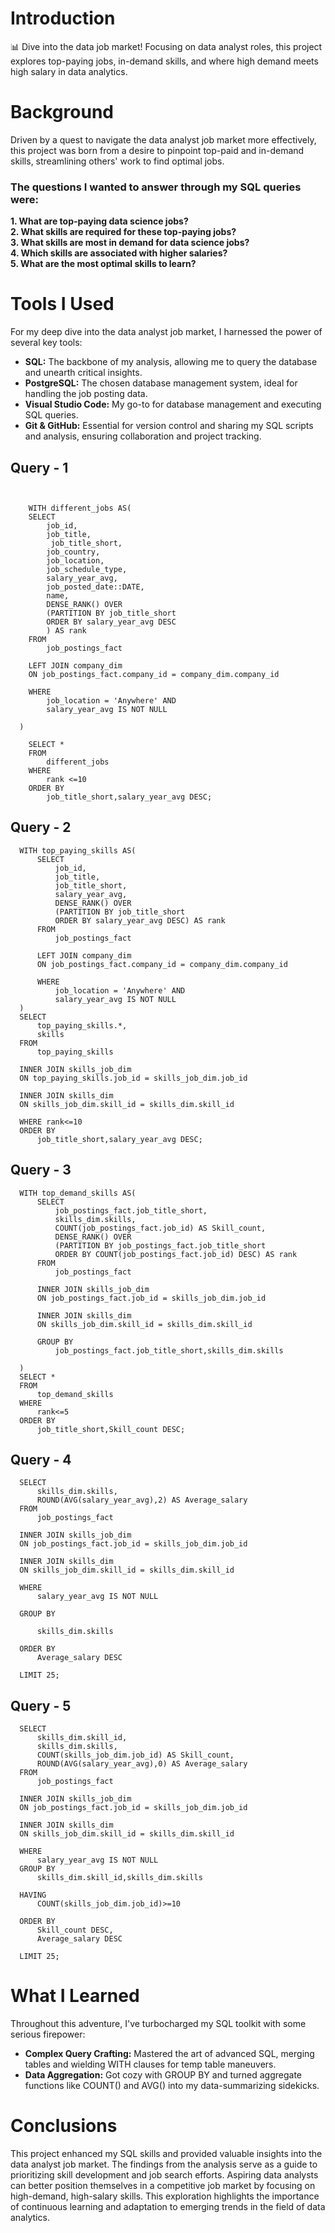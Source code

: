 # Introduction
📊 Dive into the data job market! Focusing on data analyst roles, this project explores top-paying jobs, in-demand skills, and where high demand meets high salary in data analytics.

# Background
Driven by a quest to navigate the data analyst job market more effectively, this project was born from a desire to pinpoint top-paid and in-demand skills, streamlining others' work to find optimal jobs.

### The questions I wanted to answer through my SQL queries were:
**1. What are top-paying data science jobs?**  
**2. What skills are required for these top-paying jobs?**  
**3. What skills are most in demand for data science jobs?**  
**4. Which skills are associated with higher salaries?**  
**5. What are the most optimal skills to learn?**  

# Tools I Used
For my deep dive into the data analyst job market, I harnessed the power of several key tools:

- **SQL:** The backbone of my analysis, allowing me to query the database and unearth critical insights.
- **PostgreSQL:** The chosen database management system, ideal for handling the job posting data.
- **Visual Studio Code:** My go-to for database management and executing SQL queries.
- **Git & GitHub:** Essential for version control and sharing my SQL scripts and analysis, ensuring collaboration and project tracking.
## Query - 1
```


    WITH different_jobs AS(
    SELECT
        job_id,
        job_title,
         job_title_short,
        job_country,
        job_location,
        job_schedule_type,
        salary_year_avg,
        job_posted_date::DATE,
        name,
        DENSE_RANK() OVER
        (PARTITION BY job_title_short
        ORDER BY salary_year_avg DESC
        ) AS rank
    FROM
        job_postings_fact

    LEFT JOIN company_dim
    ON job_postings_fact.company_id = company_dim.company_id  

    WHERE
        job_location = 'Anywhere' AND
        salary_year_avg IS NOT NULL

  )

    SELECT *
    FROM
        different_jobs
    WHERE
        rank <=10
    ORDER BY
        job_title_short,salary_year_avg DESC;
```

## Query - 2
```
  WITH top_paying_skills AS(
      SELECT
          job_id,
          job_title,
          job_title_short,
          salary_year_avg,
          DENSE_RANK() OVER
          (PARTITION BY job_title_short
          ORDER BY salary_year_avg DESC) AS rank
      FROM
          job_postings_fact
      
      LEFT JOIN company_dim
      ON job_postings_fact.company_id = company_dim.company_id
  
      WHERE
          job_location = 'Anywhere' AND
          salary_year_avg IS NOT NULL
  )
  SELECT
      top_paying_skills.*,
      skills
  FROM
      top_paying_skills
  
  INNER JOIN skills_job_dim
  ON top_paying_skills.job_id = skills_job_dim.job_id
  
  INNER JOIN skills_dim
  ON skills_job_dim.skill_id = skills_dim.skill_id
  
  WHERE rank<=10
  ORDER BY
      job_title_short,salary_year_avg DESC;
````

## Query - 3
```
  WITH top_demand_skills AS(
      SELECT
          job_postings_fact.job_title_short,
          skills_dim.skills,
          COUNT(job_postings_fact.job_id) AS Skill_count,
          DENSE_RANK() OVER
          (PARTITION BY job_postings_fact.job_title_short
          ORDER BY COUNT(job_postings_fact.job_id) DESC) AS rank
      FROM
          job_postings_fact
  
      INNER JOIN skills_job_dim
      ON job_postings_fact.job_id = skills_job_dim.job_id
  
      INNER JOIN skills_dim
      ON skills_job_dim.skill_id = skills_dim.skill_id
  
      GROUP BY
          job_postings_fact.job_title_short,skills_dim.skills
  
  )
  SELECT *
  FROM
      top_demand_skills
  WHERE
      rank<=5
  ORDER BY
      job_title_short,Skill_count DESC;
```

## Query - 4
```
  SELECT
      skills_dim.skills,
      ROUND(AVG(salary_year_avg),2) AS Average_salary
  FROM
      job_postings_fact
  
  INNER JOIN skills_job_dim
  ON job_postings_fact.job_id = skills_job_dim.job_id
  
  INNER JOIN skills_dim
  ON skills_job_dim.skill_id = skills_dim.skill_id
  
  WHERE
      salary_year_avg IS NOT NULL
  
  GROUP BY
      
      skills_dim.skills
  
  ORDER BY
      Average_salary DESC
  
  LIMIT 25;
```

## Query - 5
```
  SELECT
      skills_dim.skill_id,
      skills_dim.skills,
      COUNT(skills_job_dim.job_id) AS Skill_count,
      ROUND(AVG(salary_year_avg),0) AS Average_salary
  FROM
      job_postings_fact
  
  INNER JOIN skills_job_dim
  ON job_postings_fact.job_id = skills_job_dim.job_id
  
  INNER JOIN skills_dim
  ON skills_job_dim.skill_id = skills_dim.skill_id 
  
  WHERE
      salary_year_avg IS NOT NULL
  GROUP BY
      skills_dim.skill_id,skills_dim.skills
  
  HAVING
      COUNT(skills_job_dim.job_id)>=10
  
  ORDER BY
      Skill_count DESC,
      Average_salary DESC
  
  LIMIT 25;

```
# What I Learned
Throughout this adventure, I've turbocharged my SQL toolkit with some serious firepower:

- **Complex Query Crafting:** Mastered the art of advanced SQL, merging tables and wielding WITH clauses for temp table maneuvers.
- **Data Aggregation:** Got cozy with GROUP BY and turned aggregate functions like COUNT() and AVG() into my data-summarizing sidekicks.

# Conclusions
This project enhanced my SQL skills and provided valuable insights into the data analyst job market. The findings from the analysis serve as a guide to prioritizing skill development and job search efforts. Aspiring data analysts can better position themselves in a competitive job market by focusing on high-demand, high-salary skills. This exploration highlights the importance of continuous learning and adaptation to emerging trends in the field of data analytics.

